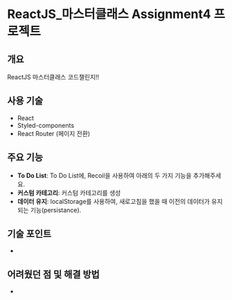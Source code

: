 # ReactJS_마스터클래스 Assignment4 프로젝트

## 개요
ReactJS 마스터클래스 코드챌린지!!

## 사용 기술
- React
- Styled-components
- React Router (페이지 전환)

## 주요 기능
- **To Do List**: To Do List에, Recoil을 사용하여 아래의 두 가지 기능을 추가해주세요.
- **커스텀 카테고리**: 커스텀 카테고리를 생성
- **데이터 유지**: localStorage를 사용하여, 새로고침을 했을 때 이전의 데이터가 유지되는 기능(persistance).

## 기술 포인트
- 

## 어려웠던 점 및 해결 방법
- 